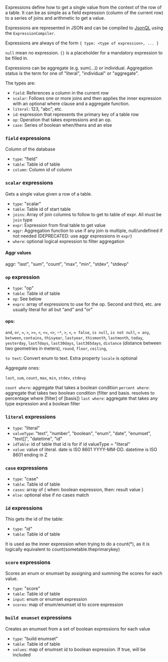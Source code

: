 Expressions define how to get a single value from the context of the row of a table. It can be as simple as a field expression (column of the current row) to a series of joins and arithmetic to get a value.

Expressions are represented in JSON and can be compiled to [JsonQL](https://github.com/mWater/jsonql) using the `ExpressionCompiler`.

Expressions are always of the form `{ type: <type of expression>, ... }`

`null` mean no expression. `{}` is a placeholder for a mandatory expression to be filled in.

Expressions can be aggregate (e.g. sum(...)) or individual. Aggregation status is the term for one of "literal", "individual" or "aggregate".

The types are:

- `field`: References a column in the current row
- `scalar`: Follows one or more joins and then applies the inner expression with an optional where clause and a aggregate function.
- `literal`: 123, "abc", etc.
- `id`: expression that represents the primary key of a table row
- `op`: Operation that takes expressions and an op.
- `case`: Series of boolean when/thens and an else

### `field` expressions 

Column of the database

- `type`: "field"
- `table`: Table id of table
- `column`: Column id of column

### `scalar` expressions

Gets a single value given a row of a table.

- `type`: "scalar"
- `table`: Table id of start table
- `joins`: Array of join columns to follow to get to table of expr. All must be `join` type
- `expr`: Expression from final table to get value
- `aggr`: Aggregation function to use if any join is multiple, null/undefined if not needed (DEPRECATED: use aggr expressions in `expr`)
- `where`: optional logical expression to filter aggregation

#### Aggr values

aggr: "last", "sum", "count", "max", "min", "stdev", "stdevp"

### `op` expression

- `type`: "op"
- `table`: Table id of table
- `op`: See below
- `exprs`: array of expressions to use for the op. Second and third, etc. are usually literal for all but "and" and "or"

#### ops: 

`and`, `or`, `=`, `>`, `>=`, `<`, `<=`, `<>`, `~*`, `>`, `<`, `= false`, `is null`, `is not null`, `= any`, `between`, `contains`, `thisyear`, `lastyear`, `thismonth`, `lastmonth`, `today`, `yesterday`, `last7days`, `last30days`, `last365days`, `distance` (distance between two geometries in meters), `round`, `floor`, `ceiling`, 

`to text`: Convert enum to text. Extra property `locale` is optional

Aggregate ones: 

`last`, `sum`, `count`, `max`, `min`, `stdev`, `stdevp`

`count where`: aggregate that takes a boolean condition
`percent where`: aggregate that takes two boolean condition (filter and basis. resolves to percentage where [filter] of [basis])
`last where`: aggregate that takes any type expression and a boolean filter

### `literal` expressions

- `type`: "literal"
- `valueType`: "text", "number", "boolean", "enum", "date", "enumset", "text[]", "datetime", "id"
- `idTable`: id of table that id is for if id valueType = "literal"
- `value`: value of literal. date is ISO 8601 YYYY-MM-DD. datetime is ISO 8601 ending in Z

### `case` expressions

- `type`: "case"
- `table`: Table id of table
- `cases`: array of { when: boolean expression, then: result value }
- `else`: optional else if no cases match

### `id` expressions

This gets the id of the table:

- `type`: "id"
- `table`: Table id of table

It is used as the inner expression when trying to do a count(*), as it is logically equivalent to count(sometable.theprimarykey)

### `score` expressions

Scores an enum or enumset by assigning and summing the scores for each value.

- `type`: "score"
- `table`: Table id of table
- `input`: enum or enumset expression
- `scores`: map of enum/enumset id to score expression

### `build enumset` expressions

Creates an enumset from a set of boolean expressions for each value

- `type`: "build enumset"
- `table`: Table id of table
- `values`: map of enumset id to boolean expression. If true, will be included
